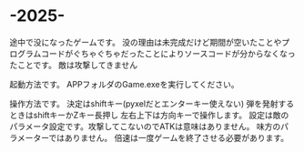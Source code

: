 # -2025-
途中で没になったゲームです。
没の理由は未完成だけど期間が空いたことやプログラムコードがぐちゃぐちゃだったことによりソースコードが分からなくなったことです。
敵は攻撃してきません

起動方法です。
APPフォルダのGame.exeを実行してください。

操作方法です。
決定はshiftキー(pyxelだとエンターキー使えない)
弾を発射するときはshiftキーかZキー長押し
左右上下は方向キーで操作します。
設定は敵のパラメータ設定です。攻撃してこないのでATKは意味はありません。
味方のパラメーターではありません。
倍速は一度ゲームを終了させる必要があります。
